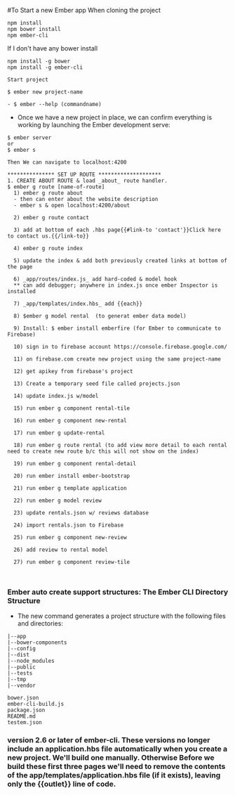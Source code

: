 #To Start a new Ember app
When cloning the project

```
npm install
npm bower install
npm ember-cli
```

If I don't have any bower install

```
npm install -g bower
npm install -g ember-cli
```

```
Start project

$ ember new project-name

- $ ember --help (commandname)
```

- Once we have a new project in place, we can confirm everything is working by launching the Ember development serve:

```
$ ember server
or
$ ember s

Then We can navigate to localhost:4200

*************** SET UP ROUTE ********************
1. CREATE ABOUT ROUTE & load _about_ route handler.
$ ember g route [name-of-route]
  1) ember g route about
  - then can enter about the website description
  - ember s & open localhost:4200/about

  2) ember g route contact

  3) add at bottom of each .hbs page{{#link-to 'contact'}}Click here to contact us.{{/link-to}}

  4) ember g route index

  5) update the index & add both previously created links at bottom of the page

  6) _app/routes/index.js_ add hard-coded & model hook
  ** can add debugger; anywhere in index.js once ember Inspector is installed

  7) _app/templates/index.hbs_ add {{each}}

  8) $ember g model rental  (to generat ember data model)

  9) Install: $ ember install emberfire (for Ember to communicate to Firebase)

  10) sign in to firebase account https://console.firebase.google.com/

  11) on firebase.com create new project using the same project-name

  12) get apikey from firebase's project

  13) Create a temporary seed file called projects.json

  14) update index.js w/model

  15) run ember g component rental-tile

  16) run ember g component new-rental

  17) run ember g update-rental

  18) run ember g route rental (to add view more detail to each rental need to create new route b/c this will not show on the index)

  19) run ember g component rental-detail

  20) run ember install ember-bootstrap

  21) run ember g template application

  22) run ember g model review

  23) update rentals.json w/ reviews database

  24) import rentals.json to Firebase

  25) run ember g component new-review

  26) add review to rental model

  27) run ember g component review-tile



```

### Ember auto create support structures: The Ember CLI Directory Structure
- The new command generates a project structure with the following files and directories:

```
|--app
|--bower-components
|--config
|--dist
|--node_modules
|--public
|--tests
|--tmp
|--vendor

bower.json
ember-cli-build.js
package.json
README.md
testem.json
```

### version 2.6 or later of ember-cli. These versions no longer include an application.hbs file automatically when you create a new project. We'll build one manually. Otherwise Before we build these first three pages we'll need to remove the contents of the app/templates/application.hbs file (if it exists), leaving only the {{outlet}} line of code.
